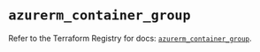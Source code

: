 # `azurerm_container_group`

Refer to the Terraform Registry for docs: [`azurerm_container_group`](https://registry.terraform.io/providers/hashicorp/azurerm/2.99.0/docs/resources/container_group).
